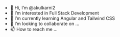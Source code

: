 - 👋 Hi, I’m @akulkarni2
- 👀 I’m interested in Full Stack Development
- 🌱 I’m currently learning Angular and Tailwind CSS
- 💞️ I’m looking to collaborate on ...
- 📫 How to reach me ...

<!---
akulkarni2/akulkarni2 is a ✨ special ✨ repository because its `README.md` (this file) appears on your GitHub profile.
You can click the Preview link to take a look at your changes.
--->
